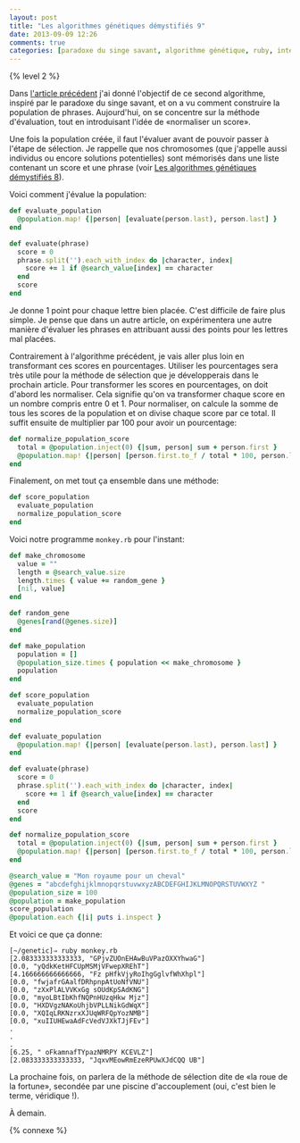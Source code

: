 ```yaml
---
layout: post
title: "Les algorithmes génétiques démystifiés 9"
date: 2013-09-09 12:26
comments: true
categories: [paradoxe du singe savant, algorithme génétique, ruby, intermédiaire]
---
```


{% level 2 %}

Dans [l'article précédent](http://lkdjiin.github.io/blog/2013/09/08/les-algorithmes-genetiques-demystifies-8-le-paradoxe-du-singe-savant/)
j'ai donné l'objectif de ce second algorithme, inspiré par le paradoxe du
singe savant, et on a vu comment construire la population de phrases.
Aujourd'hui, on se concentre sur la méthode d'évaluation, tout en
introduisant l'idée de «normaliser un score».

<!-- more -->

Une fois la population créée, il faut l'évaluer avant de pouvoir passer à
l'étape de sélection. Je rappelle que nos chromosomes (que j'appelle aussi
individus ou encore solutions potentielles) sont mémorisés dans une liste
contenant un score et une phrase (voir
[Les algorithmes génétiques démystifiés 8](http://lkdjiin.github.io/blog/2013/09/08/les-algorithmes-genetiques-demystifies-8-le-paradoxe-du-singe-savant/)).

Voici comment j'évalue la population:

``` ruby
def evaluate_population
  @population.map! {|person| [evaluate(person.last), person.last] }
end

def evaluate(phrase)
  score = 0
  phrase.split('').each_with_index do |character, index|
    score += 1 if @search_value[index] == character
  end
  score
end
```

Je donne 1 point pour chaque lettre bien placée. C'est difficile de
faire plus simple. Je pense que dans un autre article, on expérimentera
une autre manière d'évaluer les phrases en attribuant aussi des points pour
les lettres mal placées.

Contrairement à l'algorithme précédent, je vais aller plus loin en
transformant ces scores en pourcentages. Utiliser les pourcentages sera
très utile pour la méthode de sélection que je développerais dans le
prochain article. Pour transformer les scores en pourcentages, on doit
d'abord les normaliser. Cela signifie qu'on va transformer chaque score en
un nombre compris entre 0 et 1. Pour normaliser, on calcule la somme de
tous les scores de la population et on divise chaque score par ce total.
Il suffit ensuite de multiplier par 100 pour avoir un pourcentage:

``` ruby
def normalize_population_score
  total = @population.inject(0) {|sum, person| sum + person.first }
  @population.map! {|person| [person.first.to_f / total * 100, person.last] }
end
```

Finalement, on met tout ça ensemble dans une méthode:

``` ruby
def score_population
  evaluate_population
  normalize_population_score
end
```

Voici notre programme `monkey.rb` pour l'instant:

``` ruby monkey.rb
def make_chromosome
  value = ""
  length = @search_value.size
  length.times { value += random_gene }
  [nil, value]
end

def random_gene
  @genes[rand(@genes.size)]
end

def make_population
  population = []
  @population_size.times { population << make_chromosome }
  population
end

def score_population
  evaluate_population
  normalize_population_score
end

def evaluate_population
  @population.map! {|person| [evaluate(person.last), person.last] }
end

def evaluate(phrase)
  score = 0
  phrase.split('').each_with_index do |character, index|
    score += 1 if @search_value[index] == character
  end
  score
end

def normalize_population_score
  total = @population.inject(0) {|sum, person| sum + person.first }
  @population.map! {|person| [person.first.to_f / total * 100, person.last] }
end

@search_value = "Mon royaume pour un cheval"
@genes = "abcdefghijklmnopqrstuvwxyzABCDEFGHIJKLMNOPQRSTUVWXYZ "
@population_size = 100
@population = make_population
score_population
@population.each {|i| puts i.inspect }
```

Et voici ce que ça donne:

    [~/genetic]⇒ ruby monkey.rb 
    [2.083333333333333, "GPjvZUOnEHAwBuVPazOXXYhwaG"]
    [0.0, "yQdkKetHFCUpMSMjVFwepXREhT"]
    [4.166666666666666, "Fz pHfkVjyRoIhgGglvfWhXhpl"]
    [0.0, "fwjafrGAalfDRhpnpAtUoNfVNU"]
    [0.0, "zXxPlALVVKxGg sOUdKpSAdKNG"]
    [0.0, "myoLBtIbKhfNQPnHUzqHkw Mjz"]
    [0.0, "HXDVgzNAKoUhjbVPLLNikGdWqX"]
    [0.0, "XQIqLRKNzrxXJUqWRFQpYozNMB"]
    [0.0, "xuIIUHEwaAdFcVedVJXkTJjFEv"]
    .
    .
    .
    [6.25, " oFkamnafTYpazNMRPY KCEVLZ"]
    [2.083333333333333, "JqxvMEowRmEzeRPUwXJdCQQ UB"]

La prochaine fois, on parlera de la méthode de sélection dite de
«la roue de la fortune», secondée par une piscine d'accouplement
(oui, c'est bien le terme, véridique !).

À demain.

{% connexe %}
